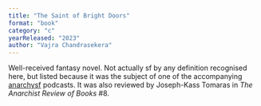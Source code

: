 ```yaml
---
title: "The Saint of Bright Doors"
format: "book"
category: "c"
yearReleased: "2023"
author: "Vajra Chandrasekera"
---
```

Well-received fantasy novel. Not actually sf by any definition recognised here, but listed because it was the subject of one of the accompanying <a href="https://creators.spotify.com/pod/show/anarchysf/episodes/Grounding-ourselves-in-Saint-of-Bright-Doors-e2k41fs/a-aba5n1e">anarchysf</a> podcasts. It was also reviewed by Joseph-Kass Tomaras in _The Anarchist Review of Books_ #8.

